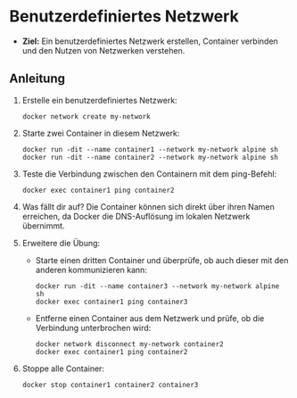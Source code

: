 # Benutzerdefiniertes Netzwerk

- **Ziel:** Ein benutzerdefiniertes Netzwerk erstellen, Container verbinden und den Nutzen von Netzwerken verstehen.

## Anleitung

1. Erstelle ein benutzerdefiniertes Netzwerk:

   ```shell
   docker network create my-network
   ```

2. Starte zwei Container in diesem Netzwerk:

   ```shell
   docker run -dit --name container1 --network my-network alpine sh
   docker run -dit --name container2 --network my-network alpine sh
   ```

3. Teste die Verbindung zwischen den Containern mit dem ping-Befehl:

   ```shell
   docker exec container1 ping container2
   ```

4. Was fällt dir auf?
   Die Container können sich direkt über ihren Namen erreichen, da Docker die DNS-Auflösung im lokalen Netzwerk übernimmt.
5. Erweitere die Übung:

   - Starte einen dritten Container und überprüfe, ob auch dieser mit den anderen kommunizieren kann:

     ```shell
     docker run -dit --name container3 --network my-network alpine sh
     docker exec container1 ping container3
     ```

   - Entferne einen Container aus dem Netzwerk und prüfe, ob die Verbindung unterbrochen wird:

     ```shell
     docker network disconnect my-network container2
     docker exec container1 ping container2
     ```

6. Stoppe alle Container:

   ```shell
   docker stop container1 container2 container3
   ```
